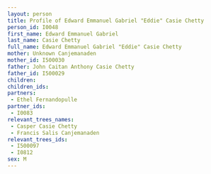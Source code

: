 ```yaml
---
layout: person
title: Profile of Edward Emmanuel Gabriel "Eddie" Casie Chetty
person_id: I0048
first_name: Edward Emmanuel Gabriel
last_name: Casie Chetty
full_name: Edward Emmanuel Gabriel "Eddie" Casie Chetty
mother: Unknown Canjemanaden
mother_id: I500030
father: John Caitan Anthony Casie Chetty
father_id: I500029
children:
children_ids:
partners:
 - Ethel Fernandopulle
partner_ids:
 - I0083
relevant_trees_names:
 - Casper Casie Chetty
 - Francis Salis Canjemanaden
relevant_trees_ids:
 - I500097
 - I0812
sex: M
---
```


